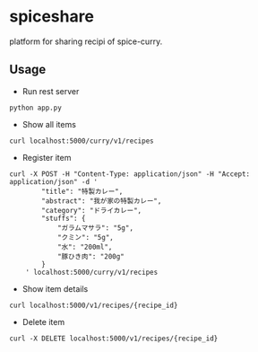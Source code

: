 # spiceshare
platform for sharing recipi of spice-curry.

## Usage

* Run rest server
   
```
python app.py
```

* Show all items

```
curl localhost:5000/curry/v1/recipes
```

* Register item

```
curl -X POST -H "Content-Type: application/json" -H "Accept: application/json" -d '
        "title": "特製カレー",
        "abstract": "我が家の特製カレー",
        "category": "ドライカレー",
        "stuffs": {
            "ガラムマサラ": "5g",
            "クミン": "5g",
            "水": "200ml",
            "豚ひき肉": "200g"
        }
    ' localhost:5000/curry/v1/recipes
```

* Show item details

```
curl localhost:5000/v1/recipes/{recipe_id}
```

* Delete item

```
curl -X DELETE localhost:5000/v1/recipes/{recipe_id}
```
